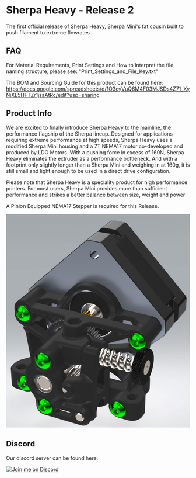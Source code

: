 # Sherpa Heavy - Release 2

The first official release of Sherpa Heavy, Sherpa Mini's fat cousin built to push filament to extreme flowrates

## FAQ
For Material Requirements, Print Settings and How to Interpret the file naming structure, please see: "Print_Settings_and_File_Key.txt"

The BOM and Sourcing Guide for this product can be found here: https://docs.google.com/spreadsheets/d/1O3eyVuQ6M4F03MJSDs4Z71_XyNjXL5HFTZr1jsaAtRc/edit?usp=sharing


## Product Info
We are excited to finally introduce Sherpa Heavy to the mainline, the performance flagship of the Sherpa lineup. Designed for applications requiring extreme performance at high speeds, Sherpa Heavy uses a modified Sherpa Mini housing and a 7T NEMA17 motor co-developed and produced by LDO Motors. With a pushing force in excess of 160N, Sherpa Heavy eliminates the extruder as a performance bottleneck. And with a footprint only slightly longer than a Sherpa Mini and weighing in at 160g, it is still small and light enough to be used in a direct drive configuration. 

Please note that Sherpa Heavy is a speciality product for high performance printers. For most users, Sherpa Mini provides more than sufficient performance and strikes a better balance between size, weight and power

A Pinion Equipped NEMA17 Stepper is required for this Release.

![Image of Sherpa Heavy](Images/sh_2.jpg?raw=true)


## Discord
Our discord server can be found here: 

[![Join me on Discord](https://discord.com/api/guilds/641407187004030997/widget.png?style=banner2)](https://discord.gg/MzTR3zE)
